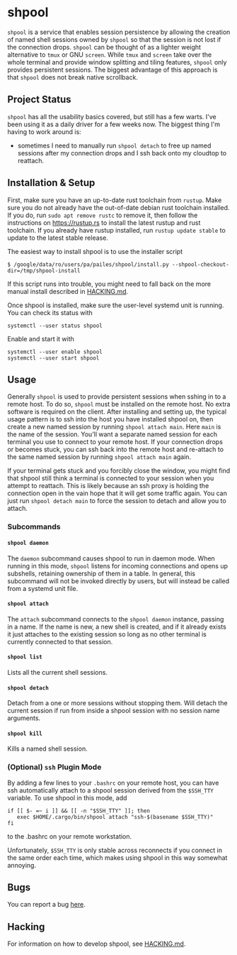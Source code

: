 # shpool

`shpool` is a service that enables session persistence by allowing the
creation of named shell sessions owned by `shpool` so that the session
is not lost if the connection drops. `shpool` can be thought of as a lighter
weight alternative to `tmux` or GNU `screen`. While `tmux` and `screen` take over
the whole terminal and provide window splitting and tiling features, `shpool`
only provides persistent sessions. The biggest advantage of this approach is
that `shpool` does not break native scrollback.

## Project Status

`shpool` has all the usability basics covered, but still has a few
warts. I've been using it as a daily driver for a few weeks now.
The biggest thing I'm having to work around is:
- sometimes I need to manually run `shpool detach` to free up
  named sessions after my connection drops and I ssh back onto
  my cloudtop to reattach.

## Installation & Setup

First, make sure you have an up-to-date rust toolchain from `rustup`.
Make sure you do not already have the out-of-date debian rust toolchain
installed. If you do, run `sudo apt remove rustc` to remove it, then
follow the instructions on https://rustup.rs to install the latest
rustup and rust toolchain. If you already have rustup installed, run
`rustup update stable` to update to the latest stable release.

The easiest way to install shpool is to use the installer script

```
$ /google/data/ro/users/pa/pailes/shpool/install.py --shpool-checkout-dir=/tmp/shpool-install
```

If this script runs into trouble, you might need to fall back on the more
manual install described in [HACKING.md](./HACKING.md).

Once shpool is installed, make sure the user-level systemd unit is
running. You can check its status with

```
systemctl --user status shpool
```

Enable and start it with

```
systemctl --user enable shpool
systemctl --user start shpool
```

## Usage

Generally `shpool` is used to provide persistent sessions when
sshing in to a remote host. To do so, `shpool` must be installed
on the remote host. No extra software is required on the client.
After installing and setting up, the typical usage pattern
is to ssh into the host you have installed shpool on, then create
a new named session by running `shpool attach main`. Here `main`
is the name of the session. You'll want a separate named session
for each terminal you use to connect to your remote host. If your
connection drops or becomes stuck, you can ssh back into the remote
host and re-attach to the same named session by running `shpool attach main`
again.

If your terminal gets stuck and you forcibly close the window, you
might find that shpool still think a terminal is connected to
your session when you attempt to reattach. This is likely because
an ssh proxy is holding the connection open in the vain hope that
it will get some traffic again. You can just run `shpool detach main`
to force the session to detach and allow you to attach.

### Subcommands

#### `shpool daemon`

The `daemon` subcommand causes shpool to run in daemon mode. When running in
this mode, `shpool` listens for incoming connections and opens up subshells,
retaining ownership of them in a table. In general, this subcommand will not
be invoked directly by users, but will instead be called from a systemd unit
file.

#### `shpool attach`

The `attach` subcommand connects to the `shpool daemon` instance, passing in a
name. If the name is new, a new shell is created, and if it already exists it
just attaches to the existing session so long as no other terminal is currently
connected to that session.

#### `shpool list`

Lists all the current shell sessions.

#### `shpool detach`

Detach from a one or more sessions without stopping them.
Will detach the current session if run from inside a shpool
session with no session name arguments.

#### `shpool kill`

Kills a named shell session.

### (Optional) `ssh` Plugin Mode

By adding a few lines to your `.bashrc` on your remote host, you can have ssh
automatically attach to a shpool session derived from the `$SSH_TTY` variable.
To use shpool in this mode, add

```
if [[ $- =~ i ]] && [[ -n "$SSH_TTY" ]]; then
   exec $HOME/.cargo/bin/shpool attach "ssh-$(basename $SSH_TTY)"
fi
```

to the .bashrc on your remote workstation.

Unfortunately, `$SSH_TTY` is only stable across reconnects if you connect
in the same order each time, which makes using shpool in this way somewhat
annoying.

## Bugs

You can report a bug
[here](https://b.corp.google.com/issues/new?component=1320938&template=0).

## Hacking

For information on how to develop shpool, see [HACKING.md](./HACKING.md).
